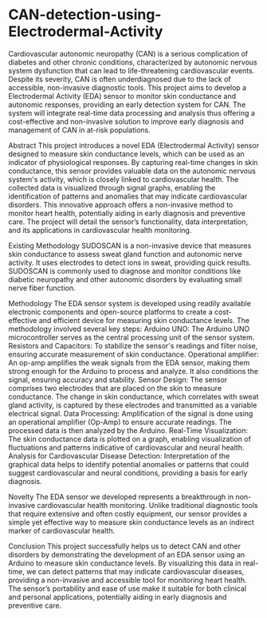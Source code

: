 # CAN-detection-using-Electrodermal-Activity
Cardiovascular autonomic neuropathy (CAN) is a serious complication of diabetes and other chronic conditions, characterized by autonomic nervous system dysfunction that can lead to life-threatening cardiovascular events. Despite its severity, CAN is often underdiagnosed due to the lack of accessible, non-invasive diagnostic tools. 
This project aims to develop a Electrodermal Activity (EDA) sensor to monitor skin conductance and autonomic responses, providing an early detection system for CAN. The system will integrate real-time data processing and analysis thus offering a cost-effective and non-invasive solution to improve early diagnosis and management of CAN in at-risk populations.

Abstract
This project introduces a novel EDA (Electrodermal Activity) sensor designed to measure skin conductance levels, which can be used as an indicator of physiological responses. 
By capturing real-time changes in skin conductance, this sensor provides valuable data on the autonomic nervous system's activity, which is closely linked to cardiovascular health. 
The collected data is visualized through signal graphs, enabling the identification of patterns and anomalies that may indicate cardiovascular disorders.
This innovative approach offers a non-invasive method to monitor heart health, potentially aiding in early diagnosis and preventive care. 
The project will detail the sensor’s functionality, data interpretation, and its applications in cardiovascular health monitoring.

Existing Methodology
SUDOSCAN is a non-invasive device that measures skin conductance to assess sweat gland function and autonomic nerve activity. It uses electrodes to detect ions in sweat, providing quick results. SUDOSCAN is commonly used to diagnose and monitor conditions like diabetic neuropathy and other autonomic disorders by evaluating small nerve fiber function.

Methodology
The EDA sensor system is developed using readily available electronic components and open-source platforms to create a cost-effective and efficient device for measuring skin conductance levels. 
The methodology involved several key steps: 
Arduino UNO: The Arduino UNO microcontroller serves as the central processing unit of the sensor system.  
Resistors and Capacitors: To stabilize the sensor's readings and filter noise, ensuring accurate measurement of skin conductance.
Operational amplifier: An op-amp amplifies the weak signals from the EDA sensor, making them strong enough for the Arduino to process and analyze. It also conditions the signal, ensuring accuracy and stability.
Sensor Design: The sensor comprises two electrodes that are placed on the skin to measure conductance. The change in skin conductance, which correlates with sweat gland activity, is captured by these electrodes and transmitted as a variable electrical signal.
Data Processing: Amplification of the signal is done using an operational amplifier (Op-Amp) to ensure accurate readings. The processed data is then analyzed by the Arduino.
Real-Time Visualization: The skin conductance data is plotted on a graph, enabling visualization of fluctuations and patterns indicative of cardiovascular and neural health.
Analysis for Cardiovascular Disease Detection: Interpretation of the graphical data helps to identify potential anomalies or patterns that could suggest cardiovascular and neural conditions, providing a basis for early diagnosis.

Novelty
The EDA sensor we developed represents a breakthrough in non-invasive cardiovascular health monitoring. Unlike traditional diagnostic tools that require extensive and often costly equipment, our sensor provides a simple yet effective way to measure skin conductance levels as an indirect marker of cardiovascular health.

Conclusion
This project successfully helps us to detect CAN and other disorders by demonstrating the development of an EDA sensor using an Arduino to measure skin conductance levels. By visualizing this data in real-time, we can detect patterns that may indicate cardiovascular diseases, providing a non-invasive and accessible tool for monitoring heart health. The sensor’s portability and ease of use make it suitable for both clinical and personal applications, potentially aiding in early diagnosis and preventive care.
